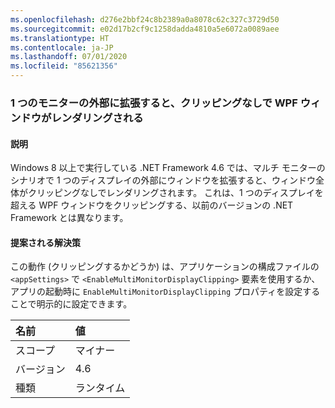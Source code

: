```yaml
---
ms.openlocfilehash: d276e2bbf24c8b2389a0a8078c62c327c3729d50
ms.sourcegitcommit: e02d17b2cf9c1258dadda4810a5e6072a0089aee
ms.translationtype: HT
ms.contentlocale: ja-JP
ms.lasthandoff: 07/01/2020
ms.locfileid: "85621356"
---
```

### <a name="wpf-windows-are-rendered-without-clipping-when-extending-outside-a-single-monitor"></a>1 つのモニターの外部に拡張すると、クリッピングなしで WPF ウィンドウがレンダリングされる

#### <a name="details"></a>説明

Windows 8 以上で実行している .NET Framework 4.6 では、マルチ モニターのシナリオで 1 つのディスプレイの外部にウィンドウを拡張すると、ウィンドウ全体がクリッピングなしでレンダリングされます。 これは、1 つのディスプレイを超える WPF ウィンドウをクリッピングする、以前のバージョンの .NET Framework とは異なります。

#### <a name="suggestion"></a>提案される解決策

この動作 (クリッピングするかどうか) は、アプリケーションの構成ファイルの <code>&lt;appSettings&gt;</code> で <code>&lt;EnableMultiMonitorDisplayClipping&gt;</code> 要素を使用するか、アプリの起動時に <code>EnableMultiMonitorDisplayClipping</code> プロパティを設定することで明示的に設定できます。

| 名前    | 値       |
|:--------|:------------|
| スコープ   |マイナー|
|バージョン|4.6|
|種類|ランタイム|
